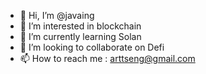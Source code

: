 - 👋 Hi, I’m @javaing
- 👀 I’m interested in blockchain
- 🌱 I’m currently learning Solan
- 💞️ I’m looking to collaborate on Defi
- 📫 How to reach me : arttseng@gmail.com

<!---
javaing/javaing is a ✨ special ✨ repository because its `README.md` (this file) appears on your GitHub profile.
You can click the Preview link to take a look at your changes.
--->
